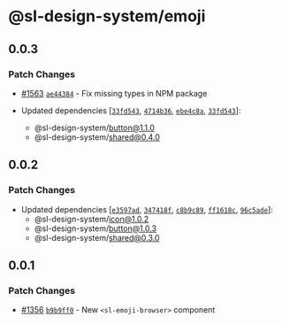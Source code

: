 # @sl-design-system/emoji

## 0.0.3

### Patch Changes

- [#1563](https://github.com/sl-design-system/components/pull/1563) [`ae44384`](https://github.com/sl-design-system/components/commit/ae44384129f1a787a82fd35262f3f24e0883df58) - Fix missing types in NPM package

- Updated dependencies [[`33fd543`](https://github.com/sl-design-system/components/commit/33fd5432f1499051071662aaca9974c212304bc6), [`4714b36`](https://github.com/sl-design-system/components/commit/4714b36f1387d4d1731a310b621caf5a33be105b), [`ebe4c8a`](https://github.com/sl-design-system/components/commit/ebe4c8a32e85b753e2aa752a13b2dc23616bf1a9), [`33fd543`](https://github.com/sl-design-system/components/commit/33fd5432f1499051071662aaca9974c212304bc6)]:
  - @sl-design-system/button@1.1.0
  - @sl-design-system/shared@0.4.0

## 0.0.2

### Patch Changes

- Updated dependencies [[`e3597ad`](https://github.com/sl-design-system/components/commit/e3597adca3a2b98f1507af55b7fb3748d9c29ffb), [`347418f`](https://github.com/sl-design-system/components/commit/347418fa98477365f5bc0aef1c70c9da4579f2a4), [`c8b9c89`](https://github.com/sl-design-system/components/commit/c8b9c89a367066ab241348c9f93e6e087ec796ea), [`ff1618c`](https://github.com/sl-design-system/components/commit/ff1618cdfa4d0060465d993f656345ba1044f88c), [`96c5ade`](https://github.com/sl-design-system/components/commit/96c5ade1562ca5faf936ce59f13a2fb84abeac56)]:
  - @sl-design-system/icon@1.0.2
  - @sl-design-system/button@1.0.3
  - @sl-design-system/shared@0.3.0

## 0.0.1

### Patch Changes

- [#1356](https://github.com/sl-design-system/components/pull/1356) [`b9b9ff0`](https://github.com/sl-design-system/components/commit/b9b9ff091acaaba3e01e08cfaa1474c275485485) - New `<sl-emoji-browser>` component
